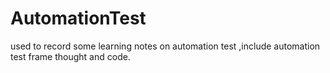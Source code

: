 # AutomationTest
used to record some learning notes on automation test ,include automation test frame thought and code.
